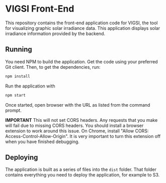 # VIGSI Front-End

This repository contains the front-end application code for VIGSI, the tool for visualizing
graphic solar irradiance data. This application displays solar irradiance information provided
by the backend.

## Running

You need NPM to build the application. Get the code using your preferred Git client. Then, to
get the dependencies, run:

```sh
npm install
```

Run the application with

```sh
npm start
```

Once started, open browser with the URL as listed from the command prompt.

**IMPORTANT** This will not set CORS headers. Any requests that you make will fail due to missing
CORS headers. You should install a browser extension to work around this issue. On Chrome, install
"Allow CORS: Access-Control-Allow-Origin". It is very important to turn this extension off when you
have finished debugging.

## Deploying

The application is built as a series of files into the `dist` folder. That folder contains
everything you need to deploy the application, for example to S3.
